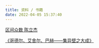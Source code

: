 ```yaml
---
title: 资料 / 书籍
date: 2022-04-05 15:37:40
---
```


[区间众数 陈立杰](../file/区间众数%20-%20陈立杰.pdf)

[《哥德尔、艾舍尔、巴赫——集异壁之大成》](../file/GEB.pdf)
